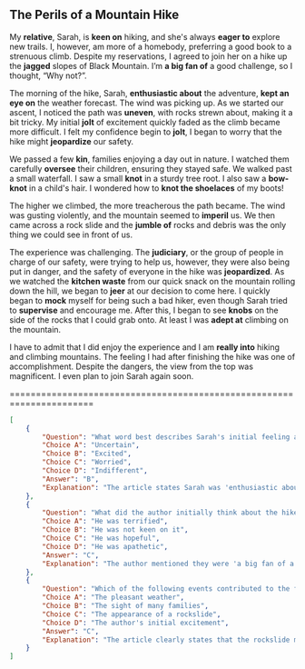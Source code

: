 ## The Perils of a Mountain Hike

My **relative**, Sarah, is **keen on** hiking, and she's always **eager to** explore new trails. I, however, am more of a homebody, preferring a good book to a strenuous climb. Despite my reservations, I agreed to join her on a hike up the **jagged** slopes of Black Mountain. I’m **a big fan of** a good challenge, so I thought, “Why not?”.

The morning of the hike, Sarah, **enthusiastic about** the adventure, **kept an eye on** the weather forecast. The wind was picking up. As we started our ascent, I noticed the path was **uneven**, with rocks strewn about, making it a bit tricky. My initial **jolt** of excitement quickly faded as the climb became more difficult. I felt my confidence begin to **jolt**, I began to worry that the hike might **jeopardize** our safety.

We passed a few **kin**, families enjoying a day out in nature. I watched them carefully **oversee** their children, ensuring they stayed safe. We walked past a small waterfall. I saw a small **knot** in a sturdy tree root. I also saw a **bow-knot** in a child's hair. I wondered how to **knot the shoelaces** of my boots!

The higher we climbed, the more treacherous the path became. The wind was gusting violently, and the mountain seemed to **imperil** us. We then came across a rock slide and the **jumble of** rocks and debris was the only thing we could see in front of us. 

The experience was challenging. The **judiciary**, or the group of people in charge of our safety, were trying to help us, however, they were also being put in danger, and the safety of everyone in the hike was **jeopardized**. As we watched the **kitchen waste** from our quick snack on the mountain rolling down the hill, we began to **jeer** at our decision to come here. I quickly began to **mock** myself for being such a bad hiker, even though Sarah tried to **supervise** and encourage me. After this, I began to see **knobs** on the side of the rocks that I could grab onto. At least I was **adept at** climbing on the mountain.

I have to admit that I did enjoy the experience and I am **really into** hiking and climbing mountains. The feeling I had after finishing the hike was one of accomplishment. Despite the dangers, the view from the top was magnificent. I even plan to join Sarah again soon.


======================================================================

```json
[
    {
        "Question": "What word best describes Sarah's initial feeling about the hiking trip?",
        "Choice A": "Uncertain",
        "Choice B": "Excited",
        "Choice C": "Worried",
        "Choice D": "Indifferent",
        "Answer": "B",
        "Explanation": "The article states Sarah was 'enthusiastic about the adventure,' which is synonymous with being excited."
    },
    {
        "Question": "What did the author initially think about the hike?",
        "Choice A": "He was terrified",
        "Choice B": "He was not keen on it",
        "Choice C": "He was hopeful",
        "Choice D": "He was apathetic",
        "Answer": "C",
        "Explanation": "The author mentioned they were 'a big fan of a good challenge', and thought 'Why not?' indicating a hopeful attitude."
    },
    {
        "Question": "Which of the following events contributed to the feeling of risk during the hike?",
        "Choice A": "The pleasant weather",
        "Choice B": "The sight of many families",
        "Choice C": "The appearance of a rockslide",
        "Choice D": "The author's initial excitement",
        "Answer": "C",
        "Explanation": "The article clearly states that the rockslide made the path more treacherous and perilous, contributing to the feeling of risk."
    }
]
```